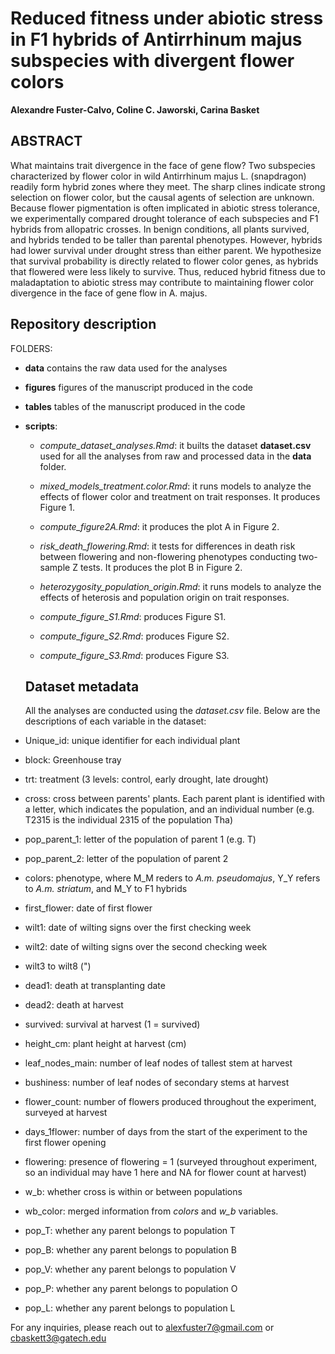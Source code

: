 # Reduced fitness under abiotic stress in F1 hybrids of Antirrhinum majus subspecies with divergent flower colors
**Alexandre Fuster-Calvo, Coline C. Jaworski, Carina Basket**

## ABSTRACT

What maintains trait divergence in the face of gene flow? Two subspecies characterized by flower color in wild Antirrhinum majus L. (snapdragon) readily form hybrid zones where they meet. The sharp clines indicate strong selection on flower color, but the causal agents of selection are unknown. Because flower pigmentation is often implicated in abiotic stress tolerance, we experimentally compared drought tolerance of each subspecies and F1 hybrids from allopatric crosses. In benign conditions, all plants survived, and hybrids tended to be taller than parental phenotypes. However, hybrids had lower survival under drought stress than either parent. We hypothesize that survival probability is directly related to flower color genes, as hybrids that flowered were less likely to survive. Thus, reduced hybrid fitness due to maladaptation to abiotic stress may contribute to maintaining flower color divergence in the face of gene flow in A. majus.

## Repository description

FOLDERS:

- **data** contains the raw data used for the analyses
- **figures** figures of the manuscript produced in the code 
- **tables** tables of the manuscript produced in the code
- **scripts**:

    - *compute_dataset_analyses.Rmd*: it builts the dataset **dataset.csv** used for all the analyses from raw and processed data in the **data** folder.

    - *mixed_models_treatment.color.Rmd*: it runs models to analyze the effects of flower color and treatment on trait responses. It produces Figure 1.

    - *compute_figure2A.Rmd*: it produces the plot A in Figure 2.
    
    - *risk_death_flowering.Rmd*: it tests for differences in death risk between flowering and non-flowering phenotypes conducting two-sample Z tests. It produces the plot B in Figure 2.

    - *heterozygosity_population_origin.Rmd*: it runs models to analyze the effects of heterosis and population origin on trait responses.

    - *compute_figure_S1.Rmd*: produces Figure S1.

    - *compute_figure_S2.Rmd*: produces Figure S2.

    - *compute_figure_S3.Rmd*: produces Figure S3.
 
  ## Dataset metadata

  All the analyses are conducted using the *dataset.csv* file. Below are the descriptions of each variable in the dataset:

- Unique_id: unique identifier for each individual plant
- block: Greenhouse tray
- trt: treatment (3 levels: control, early drought, late drought)
- cross: cross between parents' plants. Each parent plant is identified with a letter, which indicates the population, and an individual number (e.g. T2315 is the individual 2315 of the population Tha)
- pop_parent_1: letter of the population of parent 1 (e.g. T)
- pop_parent_2: letter of the population of parent 2
- colors: phenotype, where M_M reders to *A.m. pseudomajus*, Y_Y refers to *A.m. striatum*, and M_Y to F1 hybrids
- first_flower: date of first flower
- wilt1: date of wilting signs over the first checking week
- wilt2: date of wilting signs over the second checking week
- wilt3 to wilt8 (")
- dead1: death at transplanting date
- dead2: death at harvest
- survived: survival at harvest (1 = survived)
- height_cm: plant height at harvest (cm)
- leaf_nodes_main: number of leaf nodes of tallest stem at harvest
- bushiness: number of leaf nodes of secondary stems at harvest
- flower_count: number of flowers produced throughout the experiment, surveyed at harvest
- days_1flower: number of days from the start of the experiment to the first flower opening
- flowering: presence of flowering = 1 (surveyed throughout experiment, so an individual may have 1 here and NA for flower count at harvest)
- w_b: whether cross is within or between populations
- wb_color: merged information from *colors* and *w_b* variables.
- pop_T: whether any parent belongs to population T
- pop_B: whether any parent belongs to population B
- pop_V: whether any parent belongs to population V
- pop_P: whether any parent belongs to population O
- pop_L: whether any parent belongs to population L
    
  

For any inquiries, please reach out to alexfuster7@gmail.com or cbaskett3@gatech.edu
